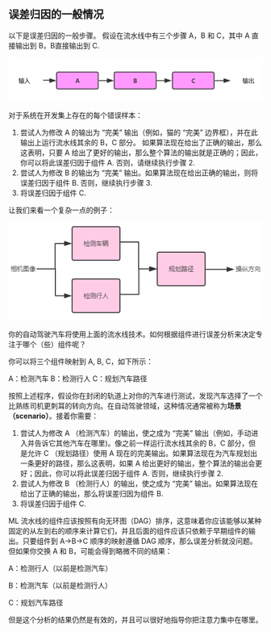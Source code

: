 ## 误差归因的一般情况


以下是误差归因的一般步骤。 假设在流水线中有三个步骤 A，B 和 C，其中 A 直接输出到 B，B直接输出到 C.

![](../img/ch55_01.png)

对于系统在开发集上存在的每个错误样本：

1. 尝试人为修改 A 的输出为 “完美” 输出（例如，猫的 “完美” 边界框），并在此输出上运行流水线其余的 B，C 部分。 如果算法现在给出了正确的输出，那么这表明，只要 A 给出了更好的输出，那么整个算法的输出就是正确的；因此，你可以将此误差归因于组件 A. 否则，请继续执行步骤 2.
2. 尝试人为修改 B 的输出为 “完美” 输出。如果算法现在给出正确的输出，则将误差归因于组件 B. 否则，继续执行步骤 3.
3. 将误差归因于组件 C.

让我们来看一个复杂一点的例子：

![](../img/ch48_03.png)

你的自动驾驶汽车将使用上面的流水线技术。如何根据组件进行误差分析来决定专注于哪个（些）组件呢？

你可以将三个组件映射到 A, B, C，如下所示：

A：检测汽车
B：检测行人
C：规划汽车路径

按照上述程序，假设你在封闭的轨道上对你的汽车进行测试，发现汽车选择了一个比熟练司机更刺耳的转向方向。在自动驾驶领域，这种情况通常被称为**场景（scenario）**。接着你需要：

1. 尝试人为修改 A （检测汽车）的输出，使之成为 “完美” 输出（例如，手动进入并告诉它其他汽车在哪里)。像之前一样运行流水线其余的 B，C 部分，但是允许 C （规划路径）使用 A 现在的完美输出。如果算法现在为汽车规划出一条更好的路径，那么这表明，如果 A 给出更好的输出，整个算法的输出会更好；因此，你可以将此误差归因于组件 A. 否则，继续执行步骤 2.
2. 尝试人为修改 B （检测行人）的输出，使之成为 “完美” 输出。如果算法现在给出了正确的输出，那么将误差归因为组件 B.
3. 将误差归因于组件 C.

ML 流水线的组件应该按照有向无环图（DAG）排序，这意味着你应该能够以某种固定的从左到右的顺序来计算它们，并且后面的组件应该只依赖于早期组件的输出。只要组件到 A->B->C 顺序的映射遵循 DAG 顺序，那么误差分析就没问题。但如果你交换 A 和 B，可能会得到略微不同的结果：

A：检测行人（以前是检测汽车）

B：检测汽车（以前是检测行人）

C：规划汽车路径

但是这个分析的结果仍然是有效的，并且可以很好地指导你把注意力集中在哪里。
